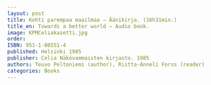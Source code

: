 ```yaml
---
layout: post
title: Kohti parempaa maailmaa – Äänikirja. (16h31min.)
title_en: Towards a better world – Audio book.
image: KPMCeliakasetti.jpg
order: 
ISBN: 951-1-08551-4
published: Helsinki 1985
publisher: Celia Näkövammaisten kirjasto. 1985 
authors: Teuvo Peltoniemi (author), Riitta-Anneli Forss (reader)
categories: Books
---
```

